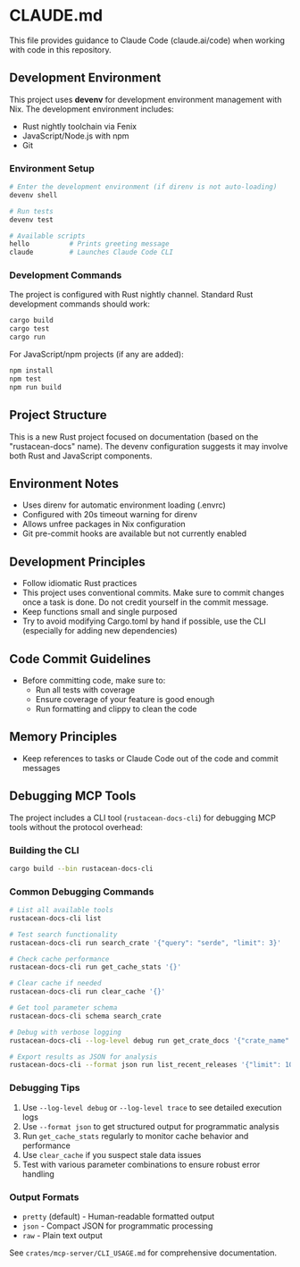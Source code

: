 # CLAUDE.md

This file provides guidance to Claude Code (claude.ai/code) when working with code in this repository.

## Development Environment

This project uses **devenv** for development environment management with Nix. The development environment includes:

- Rust nightly toolchain via Fenix
- JavaScript/Node.js with npm
- Git

### Environment Setup

```bash
# Enter the development environment (if direnv is not auto-loading)
devenv shell

# Run tests
devenv test

# Available scripts
hello          # Prints greeting message
claude         # Launches Claude Code CLI
```

### Development Commands

The project is configured with Rust nightly channel. Standard Rust development commands should work:

```bash
cargo build
cargo test
cargo run
```

For JavaScript/npm projects (if any are added):
```bash
npm install
npm test
npm run build
```

## Project Structure

This is a new Rust project focused on documentation (based on the "rustacean-docs" name). The devenv configuration suggests it may involve both Rust and JavaScript components.

## Environment Notes

- Uses direnv for automatic environment loading (.envrc)
- Configured with 20s timeout warning for direnv
- Allows unfree packages in Nix configuration
- Git pre-commit hooks are available but not currently enabled

## Development Principles

- Follow idiomatic Rust practices
- This project uses conventional commits. Make sure to commit changes once a task is done. Do not credit yourself in the commit message.
- Keep functions small and single purposed
- Try to avoid modifying Cargo.toml by hand if possible, use the CLI (especially for adding new dependencies)

## Code Commit Guidelines

- Before committing code, make sure to:
  - Run all tests with coverage
  - Ensure coverage of your feature is good enough
  - Run formatting and clippy to clean the code

## Memory Principles

- Keep references to tasks or Claude Code out of the code and commit messages

## Debugging MCP Tools

The project includes a CLI tool (`rustacean-docs-cli`) for debugging MCP tools without the protocol overhead:

### Building the CLI
```bash
cargo build --bin rustacean-docs-cli
```

### Common Debugging Commands

```bash
# List all available tools
rustacean-docs-cli list

# Test search functionality
rustacean-docs-cli run search_crate '{"query": "serde", "limit": 3}'

# Check cache performance
rustacean-docs-cli run get_cache_stats '{}'

# Clear cache if needed
rustacean-docs-cli run clear_cache '{}'

# Get tool parameter schema
rustacean-docs-cli schema search_crate

# Debug with verbose logging
rustacean-docs-cli --log-level debug run get_crate_docs '{"crate_name": "tokio"}'

# Export results as JSON for analysis
rustacean-docs-cli --format json run list_recent_releases '{"limit": 10}' > releases.json
```

### Debugging Tips

1. Use `--log-level debug` or `--log-level trace` to see detailed execution logs
2. Use `--format json` to get structured output for programmatic analysis
3. Run `get_cache_stats` regularly to monitor cache behavior and performance
4. Use `clear_cache` if you suspect stale data issues
5. Test with various parameter combinations to ensure robust error handling

### Output Formats

- `pretty` (default) - Human-readable formatted output
- `json` - Compact JSON for programmatic processing
- `raw` - Plain text output

See `crates/mcp-server/CLI_USAGE.md` for comprehensive documentation.